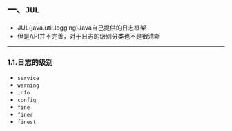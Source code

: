 ## 一、`JUL`

- JUL(java.util.logging)Java自己提供的日志框架
- 但是API并不完善，对于日志的级别分类也不是很清晰

---

### 1.1.日志的级别

- `service`
- `warning`
- `info`
- `config`
- `fine`
- `finer`
- `finest`

